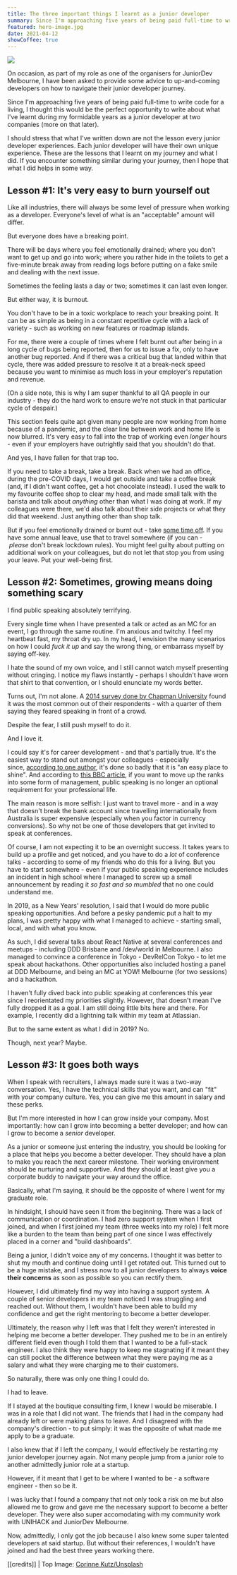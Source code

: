 ```yaml
---
title: The three important things I learnt as a junior developer
summary: Since I'm approaching five years of being paid full-time to write code for a living, I thought this would be the perfect opportunity to write about what I've learnt during my formidable years as a junior developer at two companies.
featured: hero-image.jpg
date: 2021-04-12
showCoffee: true
---
```


![](hero-image.jpg)

On occasion, as part of my role as one of the organisers for JuniorDev Melbourne, I have been asked to provide some advice to up-and-coming developers on how to navigate their junior developer journey.

Since I'm approaching five years of being paid full-time to write code for a living, I thought this would be the perfect opportunity to write about what I've learnt during my formidable years as a junior developer at two companies (more on that later).

I should stress that what I've written down are not the lesson every junior developer experiences. Each junior developer will have their own unique experience. These are the lessons that I learnt on my journey and what I did. If you encounter something similar during your journey, then I hope that what I did helps in some way.

## Lesson #1: It's very easy to burn yourself out

Like all industries, there will always be some level of pressure when working as a developer. Everyone's level of what is an "acceptable" amount will differ.

But everyone does have a breaking point.

There will be days where you feel emotionally drained; where you don't want to get up and go into work; where you rather hide in the toilets to get a five-minute break away from reading logs before putting on a fake smile and dealing with the next issue.

Sometimes the feeling lasts a day or two; sometimes it can last even longer.

But either way, it is burnout.

You don't have to be in a toxic workplace to reach your breaking point. It can be as simple as being in a constant repetitive cycle with a lack of variety - such as working on new features or roadmap islands.

For me, there were a couple of times where I felt burnt out after being in a long cycle of bugs being reported, then for us to issue a fix, only to have another bug reported. And if there was a critical bug that landed within that cycle, there was added pressure to resolve it at a break-neck speed because you want to minimise as much loss in your employer's reputation and revenue.

(On a side note, this is why I am super thankful to all QA people in our industry - they do the hard work to ensure we're not stuck in that particular cycle of despair.)

This section feels quite apt given many people are now working from home because of a pandemic, and the clear line between work and home life is now blurred. It's very easy to fall into the trap of working even *longer* hours - even if your employers have outrightly said that you shouldn't do that.

And yes, I have fallen for that trap too.

If you need to take a break, take a break. Back when we had an office, during the pre-COVID days, I would get outside and take a coffee break (and, if I didn't want coffee, get a hot chocolate instead). I used the walk to my favourite coffee shop to clear my head, and made small talk with the barista and talk about *anything* other than what I was doing at work. If my colleagues were there, we'd also talk about their side projects or what they did that weekend. Just anything other than shop talk.

But if you feel emotionally drained or burnt out - take [some time off](https://www.abc.net.au/life/how-to-take-mental-health-day/10007706). If you have some annual leave, use that to travel somewhere (if you can - *please* don't break lockdown rules). You might feel guilty about putting on additional work on your colleagues, but do not let that stop you from using your leave. Put your well-being first.

## Lesson #2: Sometimes, growing means doing something scary

I find public speaking absolutely terrifying.

Every single time when I have presented a talk or acted as an MC for an event, I go through the same routine. I'm anxious and twitchy. I feel my heartbeat fast, my throat dry up. In my head, I envision the many scenarios on how I could *fuck it up* and say the wrong thing, or embarrass myself by saying off-key.

I hate the sound of my own voice, and I still cannot watch myself presenting without cringing. I notice my flaws instantly - perhaps I shouldn't have worn that shirt to that convention, or I should enunciate my words better.

Turns out, I'm not alone. A [2014 survey done by Chapman University](https://blogs.chapman.edu/press-room/2014/10/20/what-americans-fear-most-new-poll-from-chapman-university/) found it was the most common out of their respondents - with a quarter of them saying they feared speaking in front of a crowd.

Despite the fear, I still push myself to do it.

And I love it.

I could say it's for career development - and that's partially true. It's the easiest way to stand out amongst your colleagues - especially since, [according to one author](https://medium.datadriveninvestor.com/how-public-speaking-can-improve-your-career-and-tips-to-help-you-d6eaec1f02bd), it's done so badly that it is "an easy place to shine". And according to [this BBC article](https://www.bbc.com/worklife/article/20170321-is-public-speaking-fear-limiting-your-career), if you want to move up the ranks into some form of management, public speaking is no longer an optional requirement for your professional life.

The main reason is more selfish: I just want to travel more - and in a way that doesn't break the bank account since travelling internationally from Australia is super expensive (especially when you factor in currency conversions). So why not be one of those developers that get invited to speak at conferences.

Of course, I am not expecting it to be an overnight success. It takes years to build up a profile and get noticed, and you have to do a *lot* of conference talks - according to some of my friends who do this for a living. But you have to start somewhere - even if your public speaking experience includes an incident in high school where I managed to screw up a small announcement by reading it *so fast and so mumbled* that no one could understand me.

In 2019, as a New Years' resolution, I said that I would do more public speaking opportunities. And before a pesky pandemic put a halt to my plans, I was pretty happy with what I managed to achieve - starting small, local, and with what you know.

As such, I did several talks about React Native at several conferences and meetups - including DDD Brisbane and /dev/world in Melbourne. I also managed to convince a conference in Tokyo - DevRelCon Tokyo - to let me speak about hackathons. Other opportunities also included hosting a panel at DDD Melbourne, and being an MC at YOW! Melbourne (for two sessions) and a hackathon.

I haven't fully dived back into public speaking at conferences this year since I reorientated my priorities slightly. However, that doesn't mean I've fully dropped it as a goal. I am still doing little bits here and there. For example, I recently did a lightning talk within my team at Atlassian.

But to the same extent as what I did in 2019? No.

Though, next year? Maybe.

## Lesson #3: It goes both ways

When I speak with recruiters, I always made sure it was a two-way conversation. Yes, I have the technical skills that you want, and can "fit" with your company culture. Yes, you can give me this amount in salary and these perks.

But I'm more interested in how I can grow inside your company. Most importantly: how can I grow into becoming a better developer; and how can I grow to become a *senior* developer.

As a junior or someone just entering the industry, you should be looking for a place that helps you become a better developer. They should have a plan to make you reach the next career milestone. Their working environment should be nurturing and supportive. And they should at least give you a corporate buddy to navigate your way around the office.

Basically, what I'm saying, it should be the opposite of where I went for my graduate role.

In hindsight, I should have seen it from the beginning. There was a lack of communication or coordination. I had zero support system when I first joined, and when I first joined my team (three weeks into my role) I felt more like a burden to the team than being part of one since I was effectively placed in a corner and "build dashboards".

Being a junior, I didn't voice any of my concerns. I thought it was better to shut my mouth and continue doing until I get rotated out. This turned out to be a huge mistake, and I stress now to all junior developers to always **voice their concerns** as soon as possible so you can rectify them.

However, I did ultimately find my way into having a support system. A couple of senior developers in my team noticed I was struggling and reached out. Without them, I wouldn't have been able to build my confidence and get the right mentoring to become a better developer.

Ultimately, the reason why I left was that I felt they weren't interested in helping me become a better developer. They pushed me to be in an entirely different field even though I told them that I wanted to be a full-stack engineer. I also think they were happy to keep me stagnating if it meant they can still pocket the difference between what they were paying me as a salary and what they were charging me to their customers.

So naturally, there was only one thing I could do.

I had to leave.

If I stayed at the boutique consulting firm, I knew I would be miserable. I was in a role that I did not want. The friends that I had in the company had already left or were making plans to leave. And I disagreed with the company's direction - to put simply: it was the opposite of what made me apply to be a graduate.

I also knew that if I left the company, I would effectively be restarting my junior developer journey again. Not many people jump from a junior role to another admittedly junior role at a startup.

However, if it meant that I get to be where I wanted to be - a software engineer - then so be it.

I was lucky that I found a company that not only took a risk on me but also allowed me to grow and gave me the necessary support to become a better developer. They were also super accomodating with my community work with UNIHACK and JuniorDev Melbourne.

Now, admittedly, I only got the job because I also knew some super talented developers at said startup. But without their references, I wouldn't have joined and had the best three years working there.

[[credits]]
| Top Image: [Corinne Kutz/Unsplash](https://unsplash.com/photos/tMI2_-r5Nfo)
